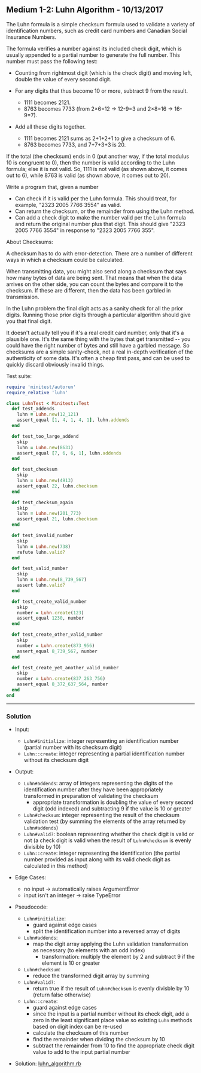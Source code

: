 
[comment]: # (luhn_algorithm.md)

## Medium 1-2: Luhn Algorithm - 10/13/2017

The Luhn formula is a simple checksum formula used to validate a variety of identification numbers, such as credit card numbers and Canadian Social Insurance Numbers.

The formula verifies a number against its included check digit, which is usually appended to a partial number to generate the full number. This number must pass the following test:

* Counting from rightmost digit (which is the check digit) and moving left, double the value of every second digit.
* For any digits that thus become 10 or more, subtract 9 from the result.
  - 1111 becomes 2121.
  - 8763 becomes 7733 (from 2×6=12 → 12-9=3 and 2×8=16 → 16-9=7).


* Add all these digits together.
  - 1111 becomes 2121 sums as 2+1+2+1 to give a checksum of 6.
  - 8763 becomes 7733, and 7+7+3+3 is 20.


If the total (the checksum) ends in 0 (put another way, if the total modulus 10 is congruent to 0), then the number is valid according to the Luhn formula; else it is not valid. So, 1111 is not valid (as shown above, it comes out to 6), while 8763 is valid (as shown above, it comes out to 20).

Write a program that, given a number

* Can check if it is valid per the Luhn formula. This should treat, for example, "2323 2005 7766 3554" as valid.
* Can return the checksum, or the remainder from using the Luhn method.
* Can add a check digit to make the number valid per the Luhn formula and return the original number plus that digit. This should give "2323 2005 7766 3554" in response to "2323 2005 7766 355".


About Checksums:

A checksum has to do with error-detection. There are a number of different ways in which a checksum could be calculated.

When transmitting data, you might also send along a checksum that says how many bytes of data are being sent. That means that when the data arrives on the other side, you can count the bytes and compare it to the checksum. If these are different, then the data has been garbled in transmission.

In the Luhn problem the final digit acts as a sanity check for all the prior digits. Running those prior digits through a particular algorithm should give you that final digit.

It doesn't actually tell you if it's a real credit card number, only that it's a plausible one. It's the same thing with the bytes that get transmitted -- you could have the right number of bytes and still have a garbled message. So checksums are a simple sanity-check, not a real in-depth verification of the authenticity of some data. It's often a cheap first pass, and can be used to quickly discard obviously invalid things.

Test suite:
``` ruby
require 'minitest/autorun'
require_relative 'luhn'

class LuhnTest < Minitest::Test
  def test_addends
    luhn = Luhn.new(12_121)
    assert_equal [1, 4, 1, 4, 1], luhn.addends
  end

  def test_too_large_addend
    skip
    luhn = Luhn.new(8631)
    assert_equal [7, 6, 6, 1], luhn.addends
  end

  def test_checksum
    skip
    luhn = Luhn.new(4913)
    assert_equal 22, luhn.checksum
  end

  def test_checksum_again
    skip
    luhn = Luhn.new(201_773)
    assert_equal 21, luhn.checksum
  end

  def test_invalid_number
    skip
    luhn = Luhn.new(738)
    refute luhn.valid?
  end

  def test_valid_number
    skip
    luhn = Luhn.new(8_739_567)
    assert luhn.valid?
  end

  def test_create_valid_number
    skip
    number = Luhn.create(123)
    assert_equal 1230, number
  end

  def test_create_other_valid_number
    skip
    number = Luhn.create(873_956)
    assert_equal 8_739_567, number
  end

  def test_create_yet_another_valid_number
    skip
    number = Luhn.create(837_263_756)
    assert_equal 8_372_637_564, number
  end
end
```

---
### Solution

* Input:
  - `Luhn#initialize`: integer representing an identification number (partial number with its checksum digit)
  - `Luhn::create`: integer representing a partial identification number without its checksum digit
* Output:
  - `Luhn#addends`: array of integers representing the digits of the identification number after they have been appropriately transformed in preparation of validating the checksum
    + appropriate transformation is doubling the value of every second digit (odd indexed) and subtracting 9 if the value is 10 or greater
  - `Luhn#checksum`: integer representing the result of the checksum validation test (by summing the elements of the array returned by `Luhn#addends`)
  - `Luhn#valid?`: boolean representing whether the check digit is valid or not (a check digit is valid when the result of `Luhn#checksum` is evenly divisible by 10)
  - `Luhn::create`: integer representing the identification (the partial number provided as input along with its valid check digit as calculated in this method)
* Edge Cases:
  - no input -> automatically raises ArgumentError
  - input isn't an integer -> raise TypeError


* Pseudocode:
  - `Luhn#initialize`:
    + guard against edge cases
    + split the identification number into a reversed array of digits
  - `Luhn#addends`:
    + map the digit array applying the Luhn validation transformation as necessary (to elements with an odd index)
      * transformation: multiply the element by 2 and subtract 9 if the element is 10 or greater
  - `Luhn#checksum`:
    + reduce the transformed digit array by summing
  - `Luhn#valid?`:
    + return true if the result of `Luhn#checksum` is evenly divisble by 10 (return false otherwise)
  - `Luhn::create`:
    + guard against edge cases
    + since the input is a partial number without its check digit, add a zero in the least significant place value so existing `Luhn` methods based on digit index can be re-used
    + calculate the checksum of this number
    + find the remainder when dividing the checksum by 10
    + subtract the remainder from 10 to find the appropriate check digit value to add to the input partial number


* Solution: [luhn_algorithm.rb](luhn_algorithm.rb)
